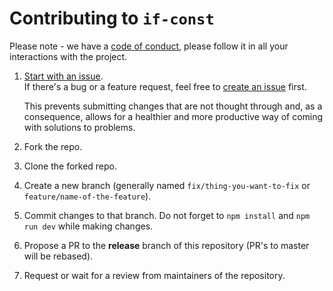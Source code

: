 # Contributing to `if-const`

Please note - we have a [code of conduct](https://github.com/Raiondesu/if-const/blob/master/.github/CODE_OF_CONDUCT.md),
please follow it in all your interactions with the project.

1. [Start with an issue](https://github.com/Raiondesu/if-const/issues/new/choose).\
   If there's a bug or a feature request, feel free to [create an issue](https://github.com/Raiondesu/if-const/issues/new/choose) first.

   This prevents submitting changes that are not thought through and, as a consequence, allows for a healthier and more productive way of coming with solutions to problems.

2. Fork the repo.
3. Clone the forked repo.
4. Create a new branch (generally named `fix/thing-you-want-to-fix` or `feature/name-of-the-feature`).
5. Commit changes to that branch.
   Do not forget to `npm install` and `npm run dev` while making changes.
6. Propose a PR to the **release** branch of this repository (PR's to master will be rebased).
7. Request or wait for a review from maintainers of the repository.
